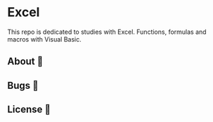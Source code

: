# Excel
This repo is dedicated to studies with Excel. Functions, formulas and macros with Visual Basic.


## About :book:

## Bugs :bug:

## License :closed_book:
